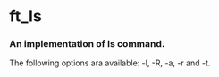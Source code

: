 # ft_ls
### An implementation of **ls** command.

The following options ara available: -l, -R, -a, -r and -t.
